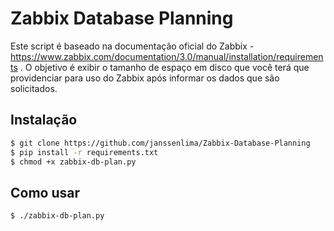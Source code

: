 # Zabbix Database Planning

Este script é baseado na documentação oficial do Zabbix - https://www.zabbix.com/documentation/3.0/manual/installation/requirements .
O objetivo é exibir o tamanho de espaço em disco que você terá que providenciar para uso do Zabbix após informar os dados que são solicitados.

   
## Instalação

```sh
$ git clone https://github.com/janssenlima/Zabbix-Database-Planning
$ pip install -r requirements.txt
$ chmod +x zabbix-db-plan.py
```

## Como usar

```sh
$ ./zabbix-db-plan.py
```